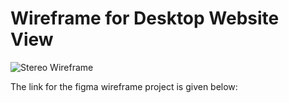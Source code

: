 # Wireframe for Desktop Website View
![Stereo Wireframe](https://github.com/user-attachments/assets/c510162f-3266-4538-ba4b-1b7d12e626a4)

The link for the figma wireframe project is given below:
